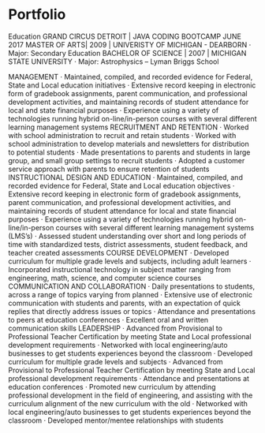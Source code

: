 # Portfolio

Education
GRAND CIRCUS DETROIT | JAVA CODING BOOTCAMP JUNE 2017
MASTER OF ARTS| 2009 | UNIVERISTY OF MICHIGAN - DEARBORN
·	Major: Secondary Education
BACHELOR OF SCIENCE | 2007 | MICHIGAN STATE UNIVERSITY
·	Major: Astrophysics – Lyman Briggs School

MANAGEMENT
·	Maintained, compiled, and recorded evidence for Federal, State and Local education initiatives
·	Extensive record keeping in electronic form of gradebook assignments, parent communication, and professional development activities, and maintaining records of student attendance for local and state financial purposes
·	Experience using a variety of technologies running hybrid on-line/in-person courses with several different learning management systems
RECRUITMENT AND RETENTION
·	Worked with school administration to recruit and retain students
·	Worked with school administration to develop materials and newsletters for distribution to potential students
·	Made presentations to parents and students in large group, and small group settings to recruit students
·	Adopted a customer service approach with parents to ensure retention of students
INSTRUCTIONAL DESIGN AND EDUCATION
·	Maintained, compiled, and recorded evidence for Federal, State and Local education objectives
·	Extensive record keeping in electronic form of gradebook assignments, parent communication, and professional development activities, and maintaining records of student attendance for local and state financial purposes
·	Experience using a variety of technologies running hybrid on-line/in-person courses with several different learning management systems (LMS’s)
·	Assessed student understanding over short and long periods of time with standardized tests, district assessments, student feedback, and teacher created assessments
COURSE DEVELOPMENT
·	Developed curriculum for multiple grade levels and subjects, including adult learners
·	Incorporated instructional technology in subject matter ranging from engineering, math, science, and computer science courses
COMMUNICATION AND COLLABORATION
·	Daily presentations to students, across a range of topics varying from planned
·	Extensive use of electronic communication with students and parents, with an expectation of quick replies that directly address issues or topics
·	Attendance and presentations to peers at education conferences
·	Excellent oral and written communication skills
LEADERSHIP
·	Advanced from Provisional to Professional Teacher Certification by meeting State and Local professional development requirements
·	Networked with local engineering/auto businesses to get students experiences beyond the classroom
·	Developed curriculum for multiple grade levels and subjects
·	Advanced from Provisional to Professional Teacher Certification by meeting State and Local professional development requirements
·	Attendance and presentations at education conferences
·	Promoted new curriculum by attending professional development in the field of engineering, and assisting with the curriculum alignment of the new curriculum with the old
·	Networked with local engineering/auto businesses to get students experiences beyond the classroom
·	Developed mentor/mentee relationships with students
